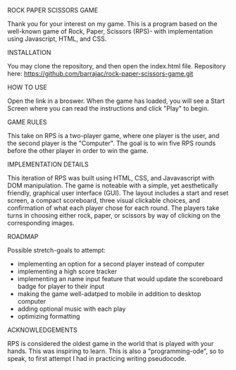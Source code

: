 ROCK PAPER SCISSORS GAME

Thank you for your interest on my game. This is a program based on the well-known game of Rock, Paper, Scissors (RPS)- with implementation using Javascript, HTML, and CSS. 

INSTALLATION

You may clone the repository, and then open the index.html file. 
Repository here: https://github.com/barrajac/rock-paper-scissors-game.git

HOW TO USE

Open the link in a broswer. When the game has loaded, you will see a Start Screen where you can read the instructions and click "Play" to begin.

GAME RULES

This take on RPS is a two-player game, where one player is the user, and the second player is the "Computer". The goal is to win five RPS rounds before the other player in order to win the game. 

IMPLEMENTATION DETAILS

This iteration of RPS was built using HTML, CSS, and Javavascript with DOM manipulation. The game is noteable with a simple, yet aesthetically friendly, graphical user interface (GUI). The layout includes a start and reset screen, a compact scoreboard, three visual clickable choices, and confirmation of what each player chose for each round. The players take turns in choosing either rock, paper, or scissors by way of clicking on the corresponding images. 

ROADMAP

Possible stretch-goals to attempt:
  - implementing an option for a second player instead of computer
  - implementing a high score tracker
  - implementing an name input feature that would update the scoreboard badge for player to their input
  - making the game well-adatped to mobile in addition to desktop computer
  - adding optional music with each play
  - optimizing formatting
  
ACKNOWLEDGEMENTS 

RPS is considered the oldest game in the world that is played with your hands. This was inspiring to learn. This is also a "programming-ode", so to speak, to first attempt I had in practicing writing pseudocode. 
